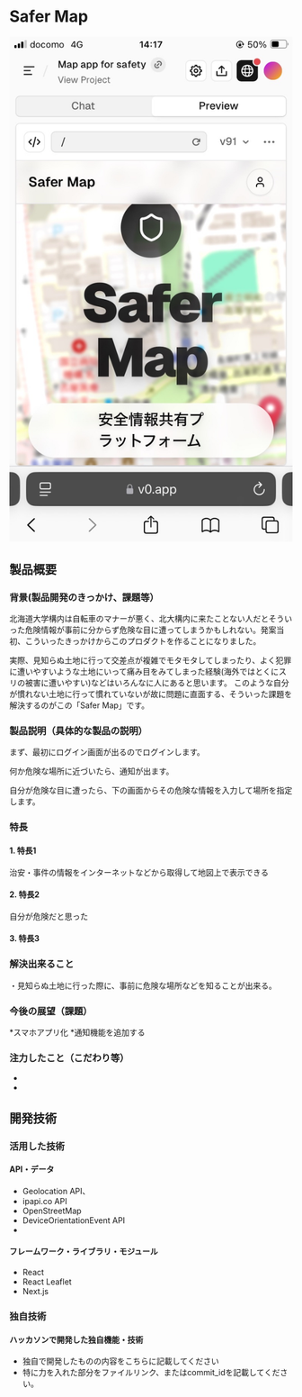 # Safer Map

[![IMAGE ALT TEXT HERE](https://github.com/jphacks/sp_2512/blob/main/IMG_7604.png)]()

## 製品概要


### 背景(製品開発のきっかけ、課題等）
北海道大学構内は自転車のマナーが悪く、北大構内に来たことない人だとそういった危険情報が事前に分からず危険な目に遭ってしまうかもしれない。発案当初、こういったきっかけからこのプロダクトを作ることになりました。

実際、見知らぬ土地に行って交差点が複雑でモタモタしてしまったり、よく犯罪に遭いやすいような土地にいって痛み目をみてしまった経験(海外ではとくにスリの被害に遭いやすい)などはいろんなに人にあると思います。
このような自分が慣れない土地に行って慣れていないが故に問題に直面する、そういった課題を解決するのがこの「Safer Map」です。

### 製品説明（具体的な製品の説明）
まず、最初にログイン画面が出るのでログインします。

何か危険な場所に近づいたら、通知が出ます。

自分が危険な目に遭ったら、下の画面からその危険な情報を入力して場所を指定します。

### 特長
#### 1. 特長1
治安・事件の情報をインターネットなどから取得して地図上で表示できる

#### 2. 特長2
自分が危険だと思った
#### 3. 特長3

### 解決出来ること
・見知らぬ土地に行った際に、事前に危険な場所などを知ることが出来る。

### 今後の展望（課題）
*スマホアプリ化
*通知機能を追加する

### 注力したこと（こだわり等）
* 
* 


## 開発技術

### 活用した技術

#### API・データ
* Geolocation API、
* ipapi.co API
* OpenStreetMap
* DeviceOrientationEvent API
* 

#### フレームワーク・ライブラリ・モジュール
* React
* React Leaflet
* Next.js
  

### 独自技術

#### ハッカソンで開発した独自機能・技術
* 独自で開発したものの内容をこちらに記載してください
* 特に力を入れた部分をファイルリンク、またはcommit_idを記載してください。
